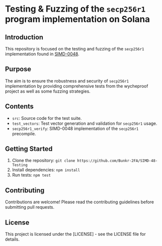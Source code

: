 # Testing & Fuzzing of the `secp256r1` program implementation on Solana

## Introduction

This repository is focused on the testing and fuzzing of the `secp256r1` implementation found in [SIMD-0048](https://github.com/solana-foundation/solana-improvement-documents/blob/main/proposals/0048-native-program-for-secp256r1-sigverify.md).

## Purpose

The aim is to ensure the robustness and security of `secp256r1` implementation by providing comprehensive tests from the wycheproof project as well as some fuzzing strategies.

## Contents

- `src`: Source code for the test suite.
- `test_vectors`: Test vector generation and validation for `secp256r1` usage.
- `secp256r1_verify`: SIMD-0048 implementation of the `secp256r1` precompile.

## Getting Started

1. Clone the repository: `git clone https://github.com/Bunkr-2FA/SIMD-48-Testing`
2. Install dependencies: `npm install`
3. Run tests: `npm test`

## Contributing

Contributions are welcome! Please read the contributing guidelines before submitting pull requests.

## License

This project is licensed under the [LICENSE] - see the LICENSE file for details.
